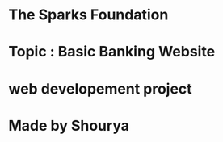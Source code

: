 






# The Sparks Foundation
# Topic : Basic Banking Website
# web developement project
# Made by Shourya


